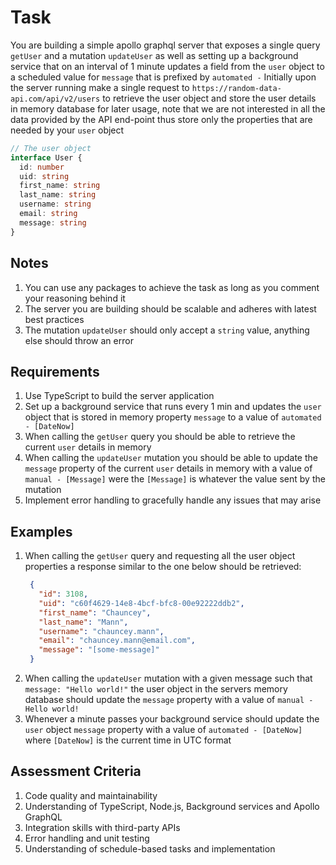 # Task

You are building a simple apollo graphql server that exposes a single query `getUser` and a mutation `updateUser` as well as setting up a background service that on an interval of 1 minute updates a field from the `user` object to a scheduled value for `message` that is prefixed by `automated -`
Initially upon the server running make a single request to `https://random-data-api.com/api/v2/users` to retrieve the user object and store the user details in memory database for later usage, note that we are not interested in all the data provided by the API end-point thus store only the properties that are needed by your `user` object
```typescript
// The user object
interface User {
  id: number
  uid: string
  first_name: string
  last_name: string
  username: string
  email: string
  message: string
}
```

## Notes

1. You can use any packages to achieve the task as long as you comment your reasoning behind it
2. The server you are building should be scalable and adheres with latest best practices
3. The mutation `updateUser` should only accept a `string` value, anything else should throw an error

## Requirements

1. Use TypeScript to build the server application
2. Set up a background service that runs every 1 min and updates the `user` object that is stored in memory property `message` to a value of `automated - [DateNow]`
3. When calling the `getUser` query you should be able to retrieve the current `user` details in memory
4. When calling the `updateUser` mutation you should be able to update the `message` property of the current `user` details in memory with a value of `manual - [Message]` were the `[Message]` is whatever the value sent by the mutation
5. Implement error handling to gracefully handle any issues that may arise

## Examples

1. When calling the `getUser` query and requesting all the user object properties a response similar to the one below should be retrieved:
   ```json
    {
      "id": 3108,
      "uid": "c60f4629-14e8-4bcf-bfc8-00e92222ddb2",
      "first_name": "Chauncey",
      "last_name": "Mann",
      "username": "chauncey.mann",
      "email": "chauncey.mann@email.com",
      "message": "[some-message]"
    }
    ```
2. When calling the `updateUser` mutation with a given message such that `message: "Hello world!"` the user object in the servers memory database should update the `message` property with a value of `manual - Hello world!`
3. Whenever a minute passes your background service should update the `user` object `message` property with a value of `automated - [DateNow]` where `[DateNow]` is the current time in UTC format

## Assessment Criteria

1. Code quality and maintainability
2. Understanding of TypeScript, Node.js, Background services and Apollo GraphQL
3. Integration skills with third-party APIs
4. Error handling and unit testing
5. Understanding of schedule-based tasks and implementation
